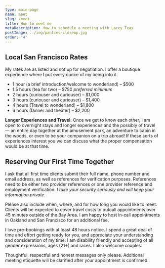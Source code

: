 ```yaml
---
type: main-page
name: meet
slug: /meet
title: How to meet me
metaDescription: How to schedule a meeting with Lacey Teas
postImage: ../img/panties-closeup.jpg
order: '4'
---
```

## Local San Francisco Rates

My rates are as listed and not up for negotiation. I offer a boutique experience where I put every ounce of my being into it.

* 1 hour (a brief introduction/welcome to wonderland) – $500
* 1.5 hours (tea for two) – $750 _preferred minimum_
* 2 hours (curiouser and curiouser) – $1,000
* 3 hours (curiouser and curiouser) – $1,400
* 4 hours (Travel to wonderland) – $1,800
* 6 hours (Dinner and theater) – $2,200

**Longer Experiences and Travel:** Once we get to know each other, I am open to overnight stays and longer experiences and the possibly of travel — an entire day together at the amusement park, an adventure to cabin in the woods, or even to be your companion on a trip abroad! If these sorts of experiences interest you we can discuss what the proper compensation would be at that time.

## Reserving Our First Time Together

I ask that all first time clients submit their full name, phone number and email address, as well as references for verification purposes. References need to be either two provider references or one provider reference and employment verification. _I take your security seriously and will keep your information private._ 

Please also include when, where, and for how long you would like to meet. Clients will be expected to cover travel costs to outcall appointments over 45 minutes outside of the Bay Area. I am happy to host in-call appointments in Oakland and San Francisco for an additional fee. 

I love pre-bookings with at least 48 hours notice. I spend a great deal of time and effort getting ready for you, and appreciate your understanding and consideration of my time. I am disability friendly and accepting of all gender expressions, ages (21+) and races. I also welcome couples. 

Thoughtful, respectful and honest messages only please. Additional meeting etiquette will be clarified after your appointment is confirmed.
